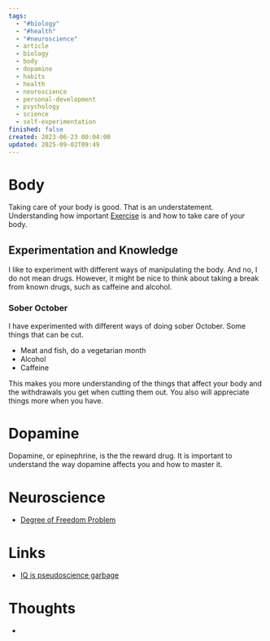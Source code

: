 ```yaml
---
tags:
  - "#biology"
  - "#health"
  - "#neuroscience"
  - article
  - biology
  - body
  - dopamine
  - habits
  - health
  - neuroscience
  - personal-development
  - psychology
  - science
  - self-experimentation
finished: false
created: 2023-06-23 00:04:00
updated: 2025-09-02T09:49
---
```



# Body

Taking care of your body is good. That is an understatement. 
Understanding how important [Exercise](../Exercise/Exercise.md) is and how to take care of your body. 


## Experimentation and Knowledge

I like to experiment with different ways of manipulating the body. And no, I do not mean drugs. However, it might be nice to think about taking a break from known drugs, such as caffeine and alcohol. 

### Sober October
I have experimented with different ways of doing sober October. Some things that can be cut. 
- Meat and fish, do a vegetarian month
- Alcohol
- Caffeine

This makes you more understanding of the things that affect your body and the withdrawals you get when cutting them out. You also will appreciate things more when you have.

# Dopamine

Dopamine, or epinephrine, is the the reward drug. It is important to understand the way dopamine affects you and how to master it. 

# Neuroscience


- [Degree of Freedom Problem](https://en.wikipedia.org/wiki/Degrees_of_freedom_problem)


# Links
- [IQ is pseudoscience garbage](https://medium.com/incerto/iq-is-largely-a-pseudoscientific-swindle-f131c101ba39)

# Thoughts 
- 


